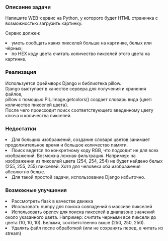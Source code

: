 <h3>Описание задачи</h3>
<p>Напишите WEB-сервис на Python, у которого будет HTML страничка с возможностью
загрузить картинку.<p>
Сервис должен:
<li>уметь сообщать каких пикселей больше на картинке, белых или чёрных;</li>
<li>по HEX коду цвета считать количество пикселей этого цвета на картинке.</li>

<h3>Реализация</h3>
<p>Используется фреймворк Django и библиотека pillow.<br>
Django выступает в качестве сервера для получения и хранения файлов,<br>
pillow с помощью PIL.Image.getcolors() создает словарь вида {цвет: количество пикселей цвета}.
<br>
После чего происходит поиск соответствующего введенному цвету ключа и количества пикселей.
<br>
<h3>Недостатки</h3>
<li>Для больших изображений, создание словаря цветов занимает продолжительное время и большое количество памяти.</li>
<li>Поиск ведется по конкретному коду RGB, что подходит не для всех изображений. Возможна ложная фильтрация. Например: 
на изображении из пикселей цвета (254, 254, 254) не будет найдено белых (255, 255, 255) пикселей. Хотя для человека оба
изображения абсолютно белые.</li>
<li>Для такой простой задачи, использование Django избыточно.</li>

<h3>Возможные улучшения</h3>
<li>Рассмотреть flask в качестве движка</li>
<li>Ипользовать numpy для поиска совпадений в массиве пикселей</li>
<li>Использовать opencv для поиска пикселей в диапазоне значений около указанного цвета. Например: считать черными
все пиксели до цвета (10, 10, 10). Белыми, соответственно выше (250, 250, 250).</li>
<li>Удалять файл после обработкой (или не сохранять перед, а читать из stream)</li>
